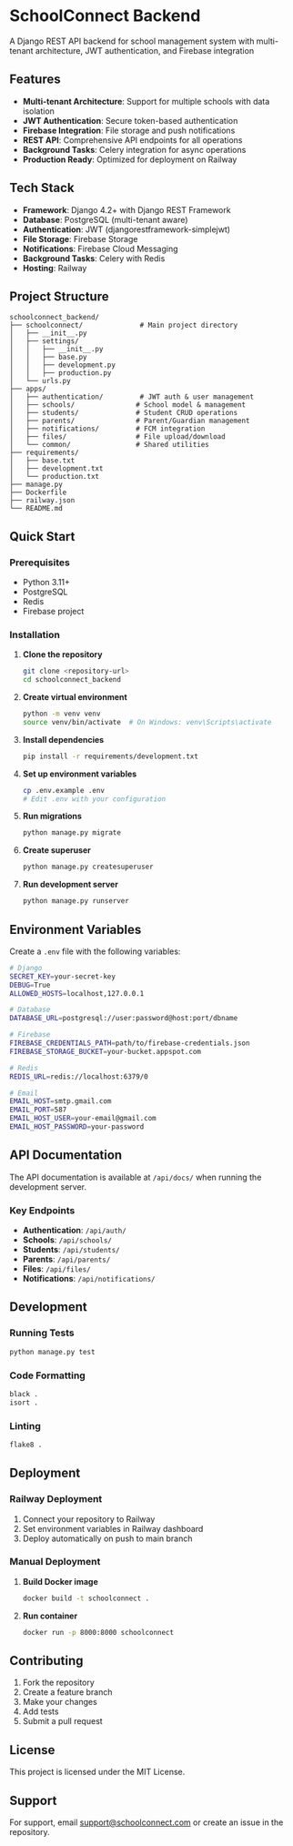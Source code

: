 # SchoolConnect Backend

A Django REST API backend for school management system with multi-tenant architecture, JWT authentication, and Firebase integration

## Features

- **Multi-tenant Architecture**: Support for multiple schools with data isolation
- **JWT Authentication**: Secure token-based authentication
- **Firebase Integration**: File storage and push notifications
- **REST API**: Comprehensive API endpoints for all operations
- **Background Tasks**: Celery integration for async operations
- **Production Ready**: Optimized for deployment on Railway

## Tech Stack

- **Framework**: Django 4.2+ with Django REST Framework
- **Database**: PostgreSQL (multi-tenant aware)
- **Authentication**: JWT (djangorestframework-simplejwt)
- **File Storage**: Firebase Storage
- **Notifications**: Firebase Cloud Messaging
- **Background Tasks**: Celery with Redis
- **Hosting**: Railway

## Project Structure

```
schoolconnect_backend/
├── schoolconnect/              # Main project directory
│   ├── __init__.py
│   ├── settings/
│   │   ├── __init__.py
│   │   ├── base.py
│   │   ├── development.py
│   │   ├── production.py
│   └── urls.py
├── apps/
│   ├── authentication/         # JWT auth & user management
│   ├── schools/               # School model & management
│   ├── students/              # Student CRUD operations
│   ├── parents/               # Parent/Guardian management
│   ├── notifications/         # FCM integration
│   ├── files/                 # File upload/download
│   └── common/                # Shared utilities
├── requirements/
│   ├── base.txt
│   ├── development.txt
│   └── production.txt
├── manage.py
├── Dockerfile
├── railway.json
└── README.md
```

## Quick Start

### Prerequisites

- Python 3.11+
- PostgreSQL
- Redis
- Firebase project

### Installation

1. **Clone the repository**
   ```bash
   git clone <repository-url>
   cd schoolconnect_backend
   ```

2. **Create virtual environment**
   ```bash
   python -m venv venv
   source venv/bin/activate  # On Windows: venv\Scripts\activate
   ```

3. **Install dependencies**
   ```bash
   pip install -r requirements/development.txt
   ```

4. **Set up environment variables**
   ```bash
   cp .env.example .env
   # Edit .env with your configuration
   ```

5. **Run migrations**
   ```bash
   python manage.py migrate
   ```

6. **Create superuser**
   ```bash
   python manage.py createsuperuser
   ```

7. **Run development server**
   ```bash
   python manage.py runserver
   ```

## Environment Variables

Create a `.env` file with the following variables:

```bash
# Django
SECRET_KEY=your-secret-key
DEBUG=True
ALLOWED_HOSTS=localhost,127.0.0.1

# Database
DATABASE_URL=postgresql://user:password@host:port/dbname

# Firebase
FIREBASE_CREDENTIALS_PATH=path/to/firebase-credentials.json
FIREBASE_STORAGE_BUCKET=your-bucket.appspot.com

# Redis
REDIS_URL=redis://localhost:6379/0

# Email
EMAIL_HOST=smtp.gmail.com
EMAIL_PORT=587
EMAIL_HOST_USER=your-email@gmail.com
EMAIL_HOST_PASSWORD=your-password
```

## API Documentation

The API documentation is available at `/api/docs/` when running the development server.

### Key Endpoints

- **Authentication**: `/api/auth/`
- **Schools**: `/api/schools/`
- **Students**: `/api/students/`
- **Parents**: `/api/parents/`
- **Files**: `/api/files/`
- **Notifications**: `/api/notifications/`

## Development

### Running Tests
```bash
python manage.py test
```

### Code Formatting
```bash
black .
isort .
```

### Linting
```bash
flake8 .
```

## Deployment

### Railway Deployment

1. Connect your repository to Railway
2. Set environment variables in Railway dashboard
3. Deploy automatically on push to main branch

### Manual Deployment

1. **Build Docker image**
   ```bash
   docker build -t schoolconnect .
   ```

2. **Run container**
   ```bash
   docker run -p 8000:8000 schoolconnect
   ```

## Contributing

1. Fork the repository
2. Create a feature branch
3. Make your changes
4. Add tests
5. Submit a pull request

## License

This project is licensed under the MIT License.

## Support

For support, email support@schoolconnect.com or create an issue in the repository. 